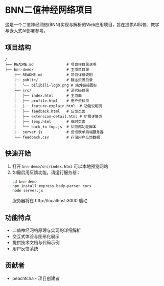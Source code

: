 # BNN二值神经网络项目

这是一个二值神经网络(BNN)实现与解析的Web应用项目，旨在提供AI科普、教学与嵌入式AI部署参考。

## 项目结构

```
/
├── README.md               # 项目根目录说明
├── bnn-demo/               # 主项目目录
    ├── README.md           # 项目详细说明
    ├── public/             # 静态资源目录
    │   └── bilibili-logo.png # 站外链接图标
    ├── src/                # 源代码目录  
    │   ├── index.html      # 主页面
    │   ├── profile.html    # 用户资料页
    │   ├── feature-explain.html  # 功能说明页
    │   ├── feedback.html   # 反馈页面
    │   ├── extension-detail.html # 扩展详情页
    │   ├── temp.html       # 临时页面
    │   └── back-to-top.js  # 回顶部功能脚本
    ├── server.js           # 反馈表单后端服务器
    └── feedback.csv        # 存储用户反馈数据
```

## 快速开始

1. 打开 `bnn-demo/src/index.html` 可以本地预览网站
2. 如需启用反馈功能，请运行服务器：
   ```bash
   cd bnn-demo
   npm install express body-parser cors
   node server.js
   ```
   服务器将在 http://localhost:3000 启动

## 功能特点

- 二值神经网络原理与实现的详细解析
- 交互式体验与图形化展示
- 提供技术文档与代码示例
- 用户反馈系统

## 贡献者

- peachtcha - 项目创建者
